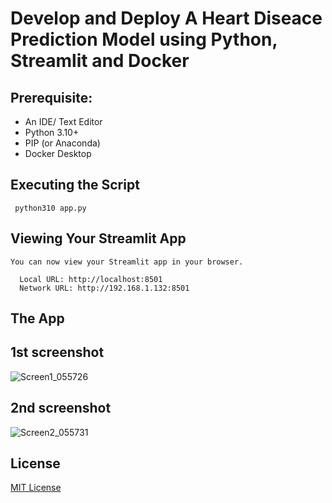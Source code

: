 # Develop and Deploy A Heart Diseace Prediction Model using Python, Streamlit and Docker


## Prerequisite:

- An IDE/ Text Editor 
- Python 3.10+ 
- PIP (or Anaconda)
- Docker Desktop

## Executing the Script

```
 python310 app.py
```

## Viewing Your Streamlit App

```
You can now view your Streamlit app in your browser.

  Local URL: http://localhost:8501
  Network URL: http://192.168.1.132:8501
 ```






## The App
## 1st screenshot
![Screen1_055726](https://github.com/afkirmohamed11/HeartDiseasePredApp/assets/157531189/810e8f4e-3a57-4d65-9fe2-0b53ef74af42)



## 2nd screenshot
![Screen2_055731](https://github.com/afkirmohamed11/HeartDiseasePredApp/assets/157531189/e5d4b880-8115-4a93-9ec9-7231776b0b35)



## License
[MIT License ](LICENSE)


